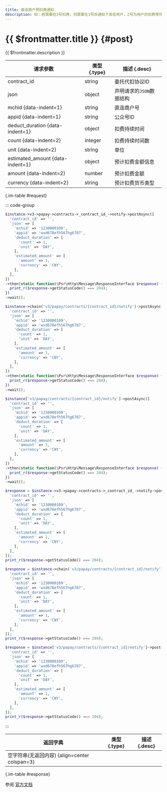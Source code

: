 ```yaml
---
title: 直连商户预扣费通知
description: 如：若需要在3号扣费，则需要在1号将通知下发给用户，2号为用户的扣费等待期，用户可以选择等待扣费或关闭扣费服务，3号商户可正常发起扣费。
---
```


# {{ $frontmatter.title }} {#post}

{{ $frontmatter.description }}

| 请求参数 | 类型 {.type} | 描述 {.desc}
| --- | --- | ---
| contract_id | string | 委托代扣协议ID
| json | object | 声明请求的`JSON`数据结构
| mchid {data-indent=1} | string | 直连商户号
| appid {data-indent=1} | string | 公众号ID
| deduct_duration {data-indent=1} | object | 扣费持续时间
| count {data-indent=2} | integer | 扣费持续时间数
| unit {data-indent=2} | string | 单位
| estimated_amount {data-indent=1} | object | 预计扣费金额信息
| amount {data-indent=2} | number | 预计扣费金额
| currency {data-indent=2} | string | 预计扣费货币类型

{.im-table #request}

::: code-group

```php [异步纯链式]
$instance->v3->papay->contracts->_contract_id_->notify->postAsync([
  'contract_id' => '',
  'json' => [
    'mchid' => '1230000109',
    'appid' => 'wxd678efh567hg6787',
    'deduct_duration' => [
      'count' => 1,
      'unit' => 'DAY',
    ],
    'estimated_amount' => [
      'amount' => 1,
      'currency' => 'CNY',
    ],
  ],
])
->then(static function(\Psr\Http\Message\ResponseInterface $response) {
  print_r($response->getStatusCode() === 204);
})
->wait();
```

```php [异步声明式]
$instance->chain('v3/papay/contracts/{contract_id}/notify')->postAsync([
  'contract_id' => '',
  'json' => [
    'mchid' => '1230000109',
    'appid' => 'wxd678efh567hg6787',
    'deduct_duration' => [
      'count' => 1,
      'unit' => 'DAY',
    ],
    'estimated_amount' => [
      'amount' => 1,
      'currency' => 'CNY',
    ],
  ],
])
->then(static function(\Psr\Http\Message\ResponseInterface $response) {
  print_r($response->getStatusCode() === 204);
})
->wait();
```

```php [异步属性式]
$instance['v3/papay/contracts/{contract_id}/notify']->postAsync([
  'contract_id' => '',
  'json' => [
    'mchid' => '1230000109',
    'appid' => 'wxd678efh567hg6787',
    'deduct_duration' => [
      'count' => 1,
      'unit' => 'DAY',
    ],
    'estimated_amount' => [
      'amount' => 1,
      'currency' => 'CNY',
    ],
  ],
])
->then(static function(\Psr\Http\Message\ResponseInterface $response) {
  print_r($response->getStatusCode() === 204);
})
->wait();
```

```php [同步纯链式]
$response = $instance->v3->papay->contracts->_contract_id_->notify->post([
  'contract_id' => '',
  'json' => [
    'mchid' => '1230000109',
    'appid' => 'wxd678efh567hg6787',
    'deduct_duration' => [
      'count' => 1,
      'unit' => 'DAY',
    ],
    'estimated_amount' => [
      'amount' => 1,
      'currency' => 'CNY',
    ],
  ],
]);
print_r($response->getStatusCode() === 204);
```

```php [同步声明式]
$response = $instance->chain('v3/papay/contracts/{contract_id}/notify')->post([
  'contract_id' => '',
  'json' => [
    'mchid' => '1230000109',
    'appid' => 'wxd678efh567hg6787',
    'deduct_duration' => [
      'count' => 1,
      'unit' => 'DAY',
    ],
    'estimated_amount' => [
      'amount' => 1,
      'currency' => 'CNY',
    ],
  ],
]);
print_r($response->getStatusCode() === 204);
```

```php [同步属性式]
$response = $instance['v3/papay/contracts/{contract_id}/notify']->post([
  'contract_id' => '',
  'json' => [
    'mchid' => '1230000109',
    'appid' => 'wxd678efh567hg6787',
    'deduct_duration' => [
      'count' => 1,
      'unit' => 'DAY',
    ],
    'estimated_amount' => [
      'amount' => 1,
      'currency' => 'CNY',
    ],
  ],
]);
print_r($response->getStatusCode() === 204);
```

:::

| 返回字典 | 类型 {.type} | 描述 {.desc}
| --- | --- | ---
| 空字符串(无返回内容) {align=center colspan=3}

{.im-table #response}

参阅 [官方文档](https://pay.weixin.qq.com/docs/merchant/apis/entrusted-payment/json/deduct-notify.html)
